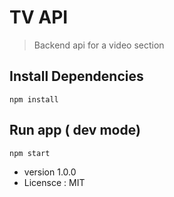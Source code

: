 # TV API

> Backend api for a video section 

## Install Dependencies

```
npm install
```

## Run app ( dev mode)

```
npm start
```

- version 1.0.0
- Licensce : MIT
